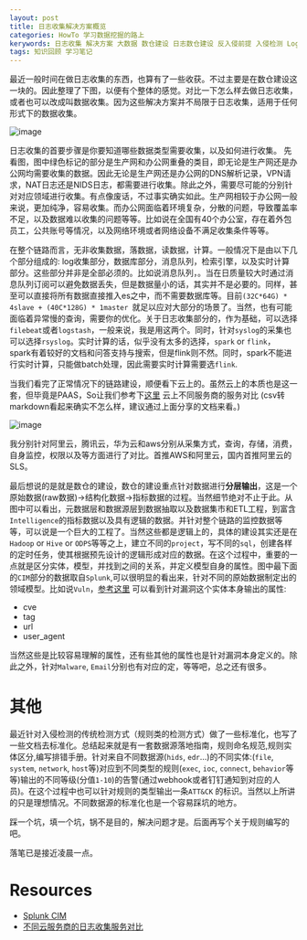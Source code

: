 ```yaml
---
layout: post
title: 日志收集解决方案概览
categories: HowTo 学习数据挖掘的路上
kerywords: 日志收集 解决方案 大数据 数仓建设 日志数仓建设 反入侵前提 入侵检测 Log Solutions DataCenter
tags: 知识回顾 学习笔记
---
```


最近一般时间在做日志收集的东西，也算有了一些收获。不过主要是在数仓建设这一块的。因此整理了下图，以便有个整体的感觉。对比一下怎么样去做日志收集，或者也可以改成叫数据收集。因为这些解决方案并不局限于日志收集，适用于任何形式下的数据收集。

![image](https://user-images.githubusercontent.com/12653147/62468743-5e4e2580-b7c9-11e9-9b35-1cb67531caf0.png)

日志收集的首要步骤是你要知道哪些数据类型需要收集，以及如何进行收集。 先看图，图中绿色标记的部分是生产网和办公网重叠的类目，即无论是生产网还是办公网均需要收集的数据。因此无论是生产网还是办公网的DNS解析记录，VPN请求，NAT日志还是NIDS日志，都需要进行收集。除此之外，需要尽可能的分别针对对应领域进行收集。有点像废话，不过事实确实如此。生产网相较于办公网一般来说，更加纯净，容易收集。而办公网面临着环境复杂，分散的问题，导致覆盖率不足，以及数据难以收集的问题等等。比如说在全国有40个办公室，存在着外包员工，公共账号等情况，以及网络环境或者网络设备不满足收集条件等等。

在整个链路而言，无非收集数据，落数据，读数据，计算。一般情况下是由以下几个部分组成的: log收集部分，数据库部分，消息队列，检索引擎，以及实时计算部分。这些部分并非是全部必须的。比如说消息队列，。当在日质量较大时通过消息队列订阅可以避免数据丢失，但是数据量小的话，其实并不是必要的。同样，甚至可以直接将所有数据直接推入es之中，而不需要数据库等。目前`(32C*64G) * 4slave + (40C*128G) * 1master `就足以应对大部分的场景了。当然，也有可能面临着异常慢的查询，需要你的优化。关于日志收集部分的，作为基础，可以选择`filebeat`或者`logstash`，一般来说，我是用这两个。同时，针对`syslog`的采集也可以选择`rsyslog`。实时计算的话，似乎没有太多的选择，`spark` or `flink`， spark有着较好的文档和问答支持与搜索，但是flink则不然。同时，spark不能进行实时计算，只能做batch处理，因此需要实时计算需要选`flink`.

当我们看完了正常情况下的链路建设，顺便看下云上的。虽然云上的本质也是这一套，但毕竟是PAAS，So让我们参考下[这里](https://docs.google.com/spreadsheets/d/1Ee4TJyeaxRhEAlxQCoeuB0TZryv5HjoaCDiVq4a5_78/edit?usp=sharing) 云上不同服务商的服务对比 (csv转markdown看起来确实不怎么样，建议通过上面分享的文档来看。)

![image](https://user-images.githubusercontent.com/12653147/62481535-3b316f00-b7e5-11e9-8bf2-b12a2b439c70.png)

我分别针对阿里云，腾讯云，华为云和aws分别从采集方式，查询，存储，消费，自身监控，权限以及等方面进行了对比。首推AWS和阿里云，国内首推阿里云的SLS。


最后想说的是就是数仓的建设，数仓的建设重点针对数据进行**分层输出**，这是一个原始数据(raw数据)->结构化数据->指标数据的过程。当然细节绝对不止于此。从图中可以看出，元数据层和数据源层到数据抽取以及数据集市和ETL工程，到富含`Intelligence`的指标数据以及具有逻辑的数据。并针对整个链路的监控数据等等，可以说是一个巨大的工程了。当然这些都是逻辑上的，具体的建设其实还是在`Hadoop` or `Hive` or `ODPS`等等之上，建立不同的`project`，写不同的`sql`，创建各样的定时任务，使其根据预先设计的逻辑形成对应的数据。在这个过程中，重要的一点就是区分实体，模型，并找到之间的关系，并定义模型自身的属性。图中最下面的`CIM`部分的数据取自`Splunk`,可以很明显的看出来，针对不同的原始数据制定出的领域模型。比如说`Vuln`，[参考这里](https://docs.splunk.com/Documentation/CIM/4.13.0/User/Vulnerabilities) 可以看到针对漏洞这个实体本身输出的属性:

* cve
* tag
* url
* user_agent

当然这些是比较容易理解的属性，还有些其他的属性也是针对漏洞本身定义的。除此之外，针对`Malware`, `Email`分别也有对应的定，等等吧，总之还有很多。

# 其他

最近针对入侵检测的传统检测方式（规则类的检测方式）做了一些标准化，也写了一些文档去标准化。总结起来就是有一套数据源落地指南，规则命名规范,规则实体区分,编写排错手册。针对来自不同数据源(`hids`, `edr`...)的不同实体:(`file`, `system`, `network`, `host`等)对应到不同类型的规则(`exec`, `ioc`, `connect`, `behavior`等等)输出的不同等级(分值`1-10`)的告警(通过webhook或者钉钉通知到对应的人员)。在这个过程中也可以针对规则的类型输出一条`ATT&CK` 的标识。当然以上所讲的只是理想情况。不同数据源的标准化也是一个容易踩坑的地方。

踩一个坑，填一个坑，锅不是目的，解决问题才是。后面再写个关于规则编写的吧。

落笔已是接近凌晨一点。

# Resources

* [Splunk CIM](https://docs.splunk.com/Documentation/CIM/4.13.0/User/Overview)
* [不同云服务商的日志收集服务对比](https://docs.google.com/spreadsheets/d/1Ee4TJyeaxRhEAlxQCoeuB0TZryv5HjoaCDiVq4a5_78/edit?usp=sharing)